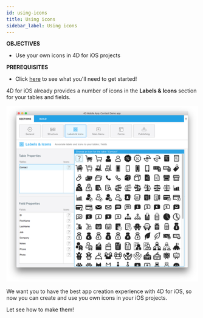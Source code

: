 ```yaml
---
id: using-icons
title: Using icons
sidebar_label: Using icons
---
```



<div markdown="1" class = "objectives">

**OBJECTIVES**

* Use your own icons in 4D for iOS projects
</div>

<div markdown="1" class = "prerequisites">

**PREREQUISITES**

* Click [here](prerequisites.html) to see what you'll need to get started!

</div>


4D for iOS already provides a number of icons in the **Labels & Icons** section for your tables and fields.

![Icon library](assets/custom-icons/icon-library.png)

We want you to have the best app creation experience with 4D for iOS, so now you can create and use you own icons in your iOS projects.

Let see how to make them!













